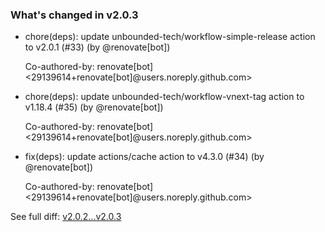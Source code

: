 ### What's changed in v2.0.3

* chore(deps): update unbounded-tech/workflow-simple-release action to v2.0.1 (#33) (by @renovate[bot])

  Co-authored-by: renovate[bot] <29139614+renovate[bot]@users.noreply.github.com>

* chore(deps): update unbounded-tech/workflow-vnext-tag action to v1.18.4 (#35) (by @renovate[bot])

  Co-authored-by: renovate[bot] <29139614+renovate[bot]@users.noreply.github.com>

* fix(deps): update actions/cache action to v4.3.0 (#34) (by @renovate[bot])

  Co-authored-by: renovate[bot] <29139614+renovate[bot]@users.noreply.github.com>


See full diff: [v2.0.2...v2.0.3](https://github.com/unbounded-tech/workflows-rust/compare/v2.0.2...v2.0.3)
